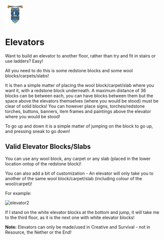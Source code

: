 ![ribbon](L-ribbon.png) 

# Elevators


Want to build an elevator to another floor, rather than try and fit in stairs or use ladders? Easy!

All you need to do this is some redstone blocks and some wool blocks/carpets/slabs!

It is then a simple matter of placing the wool block/carpet/slab where you want it, with a redstone block underneath. A maximum distance of 36 blocks can be between each, you can have blocks between them but the space above the elevators themselves (where you would be stood) must be clear of solid blocks!
You can however place signs, torches/redstone torches, buttons, banners, item frames and paintings above the elevator where you would be stood!

To go up and down it is a simple matter of jumping on the block to go up, and pressing sneak to go down!

## Valid Elevator Blocks/Slabs

You can use any wool block, any carpet or any slab (placed in the lower location ontop of the redstone block)!

You can also add a bit of customization - An elevator will only take you to another of the same wool block/carpet/slab (including colour of the wool/carpet)!

For example:

![elevator2](http://i1024.photobucket.com/albums/y309/BurntValentine/LegionCraft%20Stuff/LegionCraft%20Forum%20Images/Elevators/Elevators-Build_zpssiag9qt3.png)

If I stand on the white elevator blocks at the bottom and jump, it will take me to the third floor, as it is the next one with white elevator blocks! 

**Note:** Elevators can only be made/used in Creative and Survival - not in Resource, the Nether or the End!
